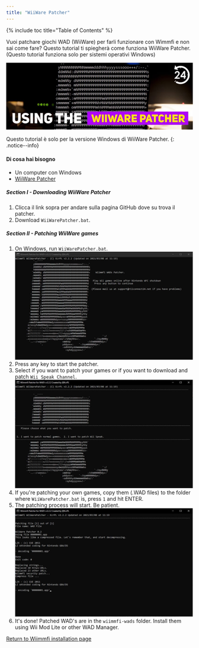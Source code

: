 ```yaml
---
title: "WiiWare Patcher"
---
```


{% include toc title="Table of Contents" %}

Vuoi patchare giochi WAD (WiiWare) per farli funzionare con Wimmfi e non sai come fare? Questo tutorial ti spiegherà come funziona WiiWare Patcher. (Questo tutorial funziona solo per sistemi operativi Windows)

![Usare il WiiWare Patcher](/images/rc24_using_the_wiiware_patcher.jpg)

Questo tutorial è solo per la versione Windows di WiiWare Patcher.
{: .notice--info}

#### Di cosa hai bisogno

* Un computer con Windows
* [WiiWare Patcher](https://github.com/RiiConnect24/WiiWare-Patcher/releases)

##### Section I - Downloading WiiWare Patcher

1. Clicca il link sopra per andare sulla pagina GitHub dove su trova il patcher.
2. Download `WiiWarePatcher.bat`.

##### Section II - Patching WiiWare games

1. On Windows, run `WiiWarePatcher.bat`. ![WiiWare Patcher Main Menu](/images/WiiWare-Patcher/1.JPG)
2. Press any key to start the patcher.
3. Select if you want to patch your games or if you want to download and patch `Wii Speak Channel`. ![Select patching mode](/images/WiiWare-Patcher/2.JPG)
4. If you're patching your own games, copy them (.WAD files) to the folder where `WiiWarePatcher.bat` is, press `1` and hit ENTER.
5. The patching process will start. Be patient. ![Patching...](/images/WiiWare-Patcher/3.JPG)
6. It's done! Patched WAD's are in the `wiimmfi-wads` folder. Install them using Wii Mod Lite or other WAD Manager.

[Return to Wiimmfi installation page](wiimmfi)
